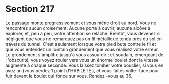 # Section 217

Le passage monte progressivement et vous mène droit au nord. Vous ne rencontrez aucun
croisement. Aucune porte à ouvrir, aucune alcôve à explorer, et, peu à peu, votre
attention se relâche. Bientôt, vous devenez si négligent que vous ne remarquez pas un fil
métallique tendu près du sol en travers du tunnel. C'est seulement lorsque votre pied bute
contre le fil et que vous entendez un lointain grondement que vous réalisez votre erreur.
Le grondement s'amplifie jusqu'à vous assourdir  ; et soudain, émergeant de l 'obscurité,
vous voyez rouler vers vous un énorme boulet dont la vitesse augmente à chaque
seconde. Vous laissez tomber votre bouclier, si vous en avez un (vous perdez 1 point
d'HABILETÉ ), et vous faites volte -face pour fuir devant le boulet qui fonce sur vous.
Rendez -vous au 36.